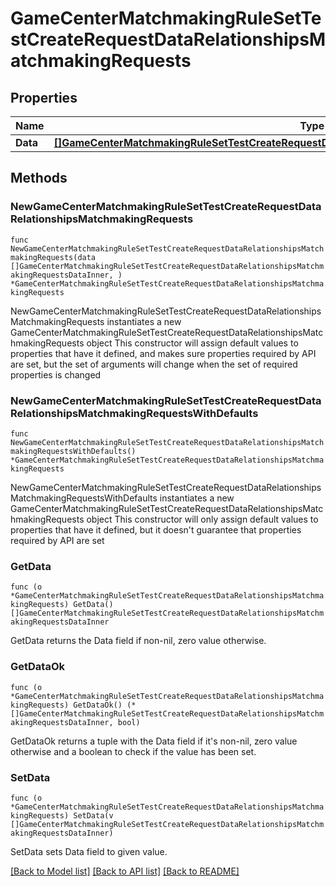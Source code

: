 # GameCenterMatchmakingRuleSetTestCreateRequestDataRelationshipsMatchmakingRequests

## Properties

Name | Type | Description | Notes
------------ | ------------- | ------------- | -------------
**Data** | [**[]GameCenterMatchmakingRuleSetTestCreateRequestDataRelationshipsMatchmakingRequestsDataInner**](GameCenterMatchmakingRuleSetTestCreateRequestDataRelationshipsMatchmakingRequestsDataInner.md) |  | 

## Methods

### NewGameCenterMatchmakingRuleSetTestCreateRequestDataRelationshipsMatchmakingRequests

`func NewGameCenterMatchmakingRuleSetTestCreateRequestDataRelationshipsMatchmakingRequests(data []GameCenterMatchmakingRuleSetTestCreateRequestDataRelationshipsMatchmakingRequestsDataInner, ) *GameCenterMatchmakingRuleSetTestCreateRequestDataRelationshipsMatchmakingRequests`

NewGameCenterMatchmakingRuleSetTestCreateRequestDataRelationshipsMatchmakingRequests instantiates a new GameCenterMatchmakingRuleSetTestCreateRequestDataRelationshipsMatchmakingRequests object
This constructor will assign default values to properties that have it defined,
and makes sure properties required by API are set, but the set of arguments
will change when the set of required properties is changed

### NewGameCenterMatchmakingRuleSetTestCreateRequestDataRelationshipsMatchmakingRequestsWithDefaults

`func NewGameCenterMatchmakingRuleSetTestCreateRequestDataRelationshipsMatchmakingRequestsWithDefaults() *GameCenterMatchmakingRuleSetTestCreateRequestDataRelationshipsMatchmakingRequests`

NewGameCenterMatchmakingRuleSetTestCreateRequestDataRelationshipsMatchmakingRequestsWithDefaults instantiates a new GameCenterMatchmakingRuleSetTestCreateRequestDataRelationshipsMatchmakingRequests object
This constructor will only assign default values to properties that have it defined,
but it doesn't guarantee that properties required by API are set

### GetData

`func (o *GameCenterMatchmakingRuleSetTestCreateRequestDataRelationshipsMatchmakingRequests) GetData() []GameCenterMatchmakingRuleSetTestCreateRequestDataRelationshipsMatchmakingRequestsDataInner`

GetData returns the Data field if non-nil, zero value otherwise.

### GetDataOk

`func (o *GameCenterMatchmakingRuleSetTestCreateRequestDataRelationshipsMatchmakingRequests) GetDataOk() (*[]GameCenterMatchmakingRuleSetTestCreateRequestDataRelationshipsMatchmakingRequestsDataInner, bool)`

GetDataOk returns a tuple with the Data field if it's non-nil, zero value otherwise
and a boolean to check if the value has been set.

### SetData

`func (o *GameCenterMatchmakingRuleSetTestCreateRequestDataRelationshipsMatchmakingRequests) SetData(v []GameCenterMatchmakingRuleSetTestCreateRequestDataRelationshipsMatchmakingRequestsDataInner)`

SetData sets Data field to given value.



[[Back to Model list]](../README.md#documentation-for-models) [[Back to API list]](../README.md#documentation-for-api-endpoints) [[Back to README]](../README.md)


